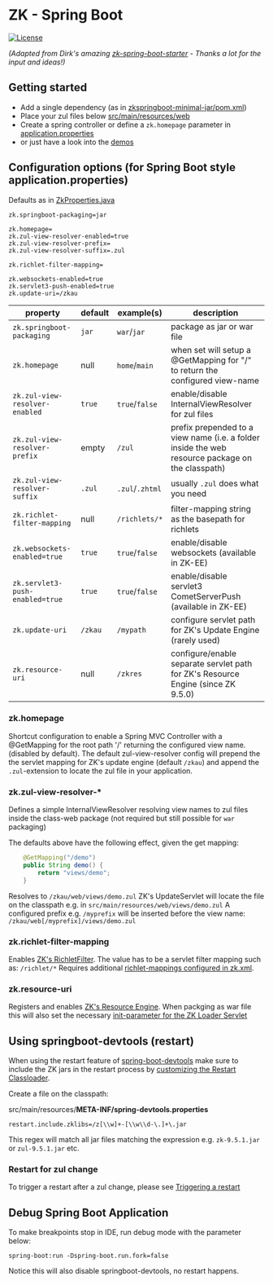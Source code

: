 # ZK - Spring Boot
[![License](https://img.shields.io/badge/License-Apache%202.0-blue.svg)](https://opensource.org/licenses/Apache-2.0)

*(Adapted from Dirk's amazing [zk-spring-boot-starter](https://github.com/dirkdeyne/zk-spring-boot-starter) - Thanks a lot for the input and ideas!)*

## Getting started

* Add a single dependency (as in [zkspringboot-minimal-jar/pom.xml](zkspringboot-demos/zkspringboot-minimal-jar/pom.xml##L28-L32))
* Place your zul files below [src/main/resources/web](zkspringboot-demos/zkspringboot-minimal-jar/src/main/resources/web/zul)
* Create a spring controller or define a `zk.homepage` parameter in [application.properties](zkspringboot-demos/zkspringboot-minimal-jar/src/main/resources/application.properties)
* or just have a look into the [demos](zkspringboot-demos)

## Configuration options (for Spring Boot style application.properties)

Defaults as in [ZkProperties.java](zkspringboot-autoconfig/src/main/java/org/zkoss/zkspringboot/ZkProperties.java)
```
zk.springboot-packaging=jar

zk.homepage=
zk.zul-view-resolver-enabled=true
zk.zul-view-resolver-prefix=
zk.zul-view-resolver-suffix=.zul

zk.richlet-filter-mapping=

zk.websockets-enabled=true
zk.servlet3-push-enabled=true
zk.update-uri=/zkau
```

property | default | example(s) | description
-------- | ------- | ------- | -----------
`zk.springboot-packaging`      | `jar`   | `war`/`jar`       | package as jar or war file
`zk.homepage`                  | null    | `home`/`main`     | when set will setup a @GetMapping for "/" to return the configured view-name
`zk.zul-view-resolver-enabled` | `true`  | `true`/`false`    | enable/disable InternalViewResolver for zul files
`zk.zul-view-resolver-prefix`  | empty   | `/zul`            | prefix prepended to a view name (i.e. a folder inside the web resource package on the classpath)
`zk.zul-view-resolver-suffix`  | `.zul`  | `.zul`/`.zhtml`   | usually `.zul` does what you need
`zk.richlet-filter-mapping`    | null    | `/richlets/*`     | filter-mapping string as the basepath for richlets
`zk.websockets-enabled=true`   | `true`  | `true`/`false`    | enable/disable websockets (available in ZK-EE)
`zk.servlet3-push-enabled=true`| `true`  | `true`/`false`    | enable/disable servlet3 CometServerPush (available in ZK-EE)
`zk.update-uri`                | `/zkau` | `/mypath`         | configure servlet path for ZK's Update Engine (rarely used)
`zk.resource-uri`              | null    | `/zkres`          | configure/enable separate servlet path for ZK's Resource Engine (since ZK 9.5.0)

### zk.homepage
Shortcut configuration to enable a Spring MVC Controller with a @GetMapping for the root path '/' returning the configured view name. (disabled by default).
The default zul-view-resolver config will prepend the the servlet mapping for ZK's update engine (default `/zkau`) and append the `.zul`-extension to locate the zul file in your application.

### zk.zul-view-resolver-*
Defines a simple InternalViewResolver resolving view names to zul files inside the class-web package (not required but still possible for `war` packaging)

The defaults above have the following effect, given the get mapping:
```java
	@GetMapping("/demo")
	public String demo() {
		return "views/demo";
	}
```
Resolves to `/zkau/web/views/demo.zul`
ZK's UpdateServlet will locate the file on the classpath e.g. in `src/main/resources/web/views/demo.zul`
A configured prefix e.g. `/myprefix` will be inserted before the view name: `/zkau/web[/myprefix]/views/demo.zul`

### zk.richlet-filter-mapping
Enables [ZK's RichletFilter](https://www.zkoss.org/wiki/ZK_Developer's_Reference/UI_Composing/Richlet#Turn_on_Richlet). The value has to be a servlet filter mapping such as: `/richlet/*`
Requires additional [richlet-mappings configured in zk.xml](https://www.zkoss.org/wiki/ZK_Configuration_Reference/zk.xml/The_richlet-mapping_Element).

### zk.resource-uri 
Registers and enables [ZK's Resource Engine](https://www.zkoss.org/wiki/ZK_Configuration_Reference/web.xml/ZK_Resource_Engine).
When packging as war file this will also set the necessary [init-parameter for the ZK Loader Servlet](https://www.zkoss.org/wiki/ZK_Configuration_Reference/web.xml/ZK_Loader#The_Initial_Parameters)

## Using springboot-devtools (restart)

When using the restart feature of [spring-boot-devtools](https://docs.spring.io/spring-boot/docs/2.4.4/reference/html/using-spring-boot.html#using-boot-devtools) make sure to include the ZK jars in the restart process
by [customizing the Restart Classloader](https://docs.spring.io/spring-boot/docs/2.4.4/reference/html/using-spring-boot.html#using-boot-devtools-customizing-classload).

Create a file on the classpath:

src/main/resources/**META-INF/spring-devtools.properties**

    restart.include.zklibs=/z[\\w]+-[\\w\\d-\.]+\.jar

This regex will match all jar files matching the expression e.g. `zk-9.5.1.jar` or `zul-9.5.1.jar` etc.

### Restart for zul change
To trigger a restart after a zul change, please see [Triggering a restart](https://docs.spring.io/spring-boot/docs/2.4.4/reference/html/using-spring-boot.html#using-boot-devtools-restart)


## Debug Spring Boot Application
To make breakpoints stop in IDE, run debug mode with the parameter below:

`spring-boot:run -Dspring-boot.run.fork=false`

Notice this will also disable springboot-devtools, no restart happens.